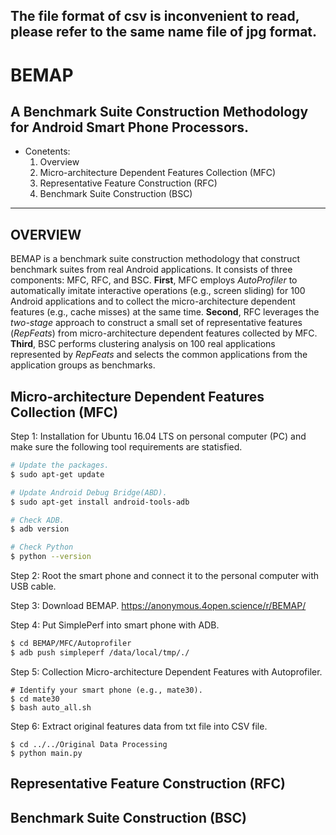 The file format of csv is inconvenient to read, please refer to the same name file of jpg format.
---
BEMAP
=====
A Benchmark Suite Construction Methodology for Android Smart Phone Processors.
---

* Conetents:
  1. Overview
  2. Micro-architecture Dependent Features Collection (MFC)
  3. Representative Feature Construction (RFC)
  4. Benchmark Suite Construction (BSC)
***

OVERVIEW
---
BEMAP is a benchmark suite construction methodology that construct benchmark suites from real Android applications. It consists of three components: MFC, RFC, and BSC. **First**, MFC employs _AutoProfiler_ to automatically imitate interactive operations (e.g., screen sliding) for 100 Android applications and to collect the micro-architecture dependent features (e.g., cache misses) at the same time. **Second**, RFC leverages the _two-stage_ approach to construct a small set of representative features (_RepFeats_) from micro-architecture dependent features collected by MFC. **Third**, BSC performs clustering analysis on 100 real applications represented by _RepFeats_ and selects the common applications from the application groups as benchmarks.

Micro-architecture Dependent Features Collection (MFC)
---
Step 1: Installation for Ubuntu 16.04 LTS on personal computer (PC) and make sure the following tool requirements are statisfied.
```Bash
# Update the packages.
$ sudo apt-get update

# Update Android Debug Bridge(ABD).
$ sudo apt-get install android-tools-adb

# Check ADB.
$ adb version

# Check Python
$ python --version

```

Step 2: Root the smart phone and connect it to the personal computer with USB cable.

Step 3: Download BEMAP. https://anonymous.4open.science/r/BEMAP/

Step 4: Put SimplePerf into smart phone with ADB.
```Bash
$ cd BEMAP/MFC/Autoprofiler
$ adb push simpleperf /data/local/tmp/./
```

Step 5: Collection Micro-architecture Dependent Features with Autoprofiler.
```
# Identify your smart phone (e.g., mate30).
$ cd mate30
$ bash auto_all.sh
```

Step 6: Extract original features data from txt file into CSV file.
```
$ cd ../../Original Data Processing
$ python main.py
```


Representative Feature Construction (RFC)
---


Benchmark Suite Construction (BSC)
---
